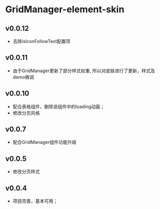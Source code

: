# GridManager-element-skin

## v0.0.12

- 去除isIconFollowText配置项

## v0.0.11

- 由于GridManager更新了部分样式权重, 所以对皮肤进行了更新，样式及demo微调

## v0.0.10

- 配合表格组件，删除该组件中的loading动画；
- 修改分页风格

## v0.0.7

- 配合GridManager组件功能升级

## v0.0.5

- 修改分页样式

## v0.0.4

- 项目完善，基本可用；
